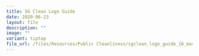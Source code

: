 ```yaml
---
title: SG Clean Logo Guide
date: 2020-06-23
layout: file
description: ""
image: ""
variant: tiptap
file_url: /files/Resources/Public Cleanliness/sgclean_logo_guide_16_march.pdf
---
```

